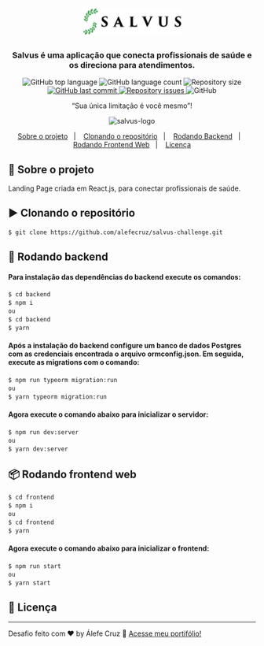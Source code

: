 <h1 align="center">
    <img alt="salvus-logo" src="assets/logo.svg" width="200px" />
</h1>
<div  align="center">
  <h3>
    Salvus é uma aplicação que conecta profissionais de saúde e os direciona para atendimentos. <br />
  </h3>
</div>
<p align="center">
  <img alt="GitHub top language" src="https://img.shields.io/github/languages/top/alefecruz/gobarber-api.svg">
  <img alt="GitHub language count" src="https://img.shields.io/github/languages/count/alefecruz/gobarber-api.svg">
  <img alt="Repository size" src="https://img.shields.io/github/repo-size/alefecruz/gobarber-api.svg">
  <a href="https://github.com/alefecruz/gobarber-api/commits/master">
    <img alt="GitHub last commit" src="https://img.shields.io/github/last-commit/alefecruz/gobarber-api.svg">
  </a>
  <a href="https://github.com/alefecruz/gobarber-api/issues">
    <img alt="Repository issues" src="https://img.shields.io/github/issues/alefecruz/gobarber-api.svg">
  </a>
  <img alt="GitHub" src="https://img.shields.io/github/license/alefecruz/gobarber-api.svg">
</p>
<p align="center">“Sua única limitação é você mesmo”!</blockquote>

<p align="center">
  <img alt="salvus-logo" src="assets/final.gif" width="1000px" />
</p>

<p align="center">
  <a href="#rocket-sobre-o-projeto">Sobre o projeto</a>&nbsp;&nbsp;&nbsp;|&nbsp;&nbsp;&nbsp;
  <a href="#arrow_forward-clonando-o-repositório">Clonando o repositório</a>&nbsp;&nbsp;&nbsp;|&nbsp;&nbsp;&nbsp;
  <a href="#wrench-rodando-backend">Rodando Backend</a>&nbsp;&nbsp;&nbsp;|&nbsp;&nbsp;&nbsp;
  <a href="#package-rodando-frontend-web">Rodando Frontend Web</a>&nbsp;&nbsp;&nbsp;|&nbsp;&nbsp;&nbsp;
  <a href="#memo-licença">Licença</a>
</p>

## :rocket: Sobre o projeto

Landing Page criada em React.js, para conectar profissionais de saúde.


## :arrow_forward: Clonando o repositório

```sh
$ git clone https://github.com/alefecruz/salvus-challenge.git
```

## :wrench: Rodando backend

#### Para instalação das dependências do backend execute os comandos:
```sh
$ cd backend
$ npm i
ou
$ cd backend
$ yarn
```
#### Após a instalação do backend configure um banco de dados Postgres com as credenciais encontrada o arquivo ormconfig.json. Em seguida, execute as migrations com o comando:
```sh
$ npm run typeorm migration:run
ou
$ yarn typeorm migration:run
```

#### Agora execute o comando abaixo para inicializar o servidor:
```sh
$ npm run dev:server
ou
$ yarn dev:server
```

## :package: Rodando frontend web

```sh
$ cd frontend
$ npm i 
ou
$ cd frontend
$ yarn
```

#### Agora execute o comando abaixo para inicializar o frontend:
```sh
$ npm run start
ou
$ yarn start
```

## :memo: Licença

---

Desafio feito com ♥ by Álefe Cruz :wave: [Acesse meu portifólio!](https://www.alefecruz.com.br/)


